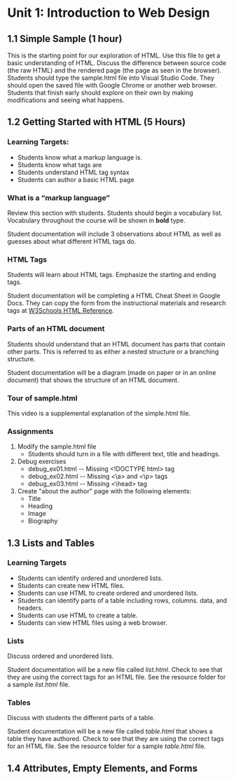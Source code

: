 # Unit 1: Introduction to Web Design

## 1.1 Simple Sample (1 hour)
This is the starting point for our exploration of HTML. Use this file to get a basic understanding of HTML. Discuss the difference between source code (the raw HTML) and the rendered page (the page as seen in the browser). 
Students should type the sample.html file into Visual Studio Code. They should open the saved file with Google Chrome or another web browser. 
Students that finish early should explore on their own by making modifications and seeing what happens. 


## 1.2 Getting Started with HTML (5 Hours)
### Learning Targets:
* Students know what a markup language is.
* Students know what tags are
* Students understand HTML tag syntax 
* Students can author a basic HTML page

### What is a “markup language”
Review this section with students. Students should begin a vocabulary list. Vocabulary throughout the course will be shown in **bold** type. 

Student documentation will include 3 observations about HTML as well as guesses about what different HTML tags do.

### HTML Tags
Students will learn about HTML tags. Emphasize the starting and ending tags.

Student documentation will be completing a HTML Cheat Sheet in Google Docs. They can copy the form from the instructional materials and research tags at [W3Schools HTML Reference](https://www.w3schools.com/tags/default.asp).


### Parts of an HTML document
Students should understand that an HTML document has parts that contain other parts. This is referred to as either a nested structure or a branching structure.

Student documentation will be a diagram (made on paper or in an online document) that shows the structure of an HTML document.

### Tour of sample.html
This video is a supplemental explanation of the simple.html file. 

### Assignments
1. Modify the sample.html file
    * Students should turn in a file with different text, title and headings.
2. Debug exercises
    * debug_ex01.html -- Missing \<!DOCTYPE html\> tag
    * debug_ex02.html -- Missing <\a> and <\p> tags
    * debug_ex03.html -- Missing <\head> tag
3. Create "about the author" page with the following elements:
    * Title
    * Heading
    * Image
    * Biography

## 1.3 Lists and Tables
### Learning Targets
* Students can identify ordered and unordered lists.
* Students can create new HTML files.
* Students can use HTML to create ordered and unordered lists.
* Students can identify parts of a table including rows, columns. data, and headers.
* Students can use HTML to create a table.
* Students can view HTML files using a web browser.

### Lists
Discuss ordered and unordered lists. 

Student documentation will be a new file called *list.html*. Check to see that they are using the correct tags for an HTML file. See the resource folder for a sample *list.html* file.

### Tables
Discuss with students the different parts of a table. 

Student documentation will be a new file called *table.html* that shows a table they have authored. Check to see that they are using the correct tags for an HTML file. See the resource folder for a sample *table.html* file. 

## 1.4 Attributes, Empty Elements, and Forms
